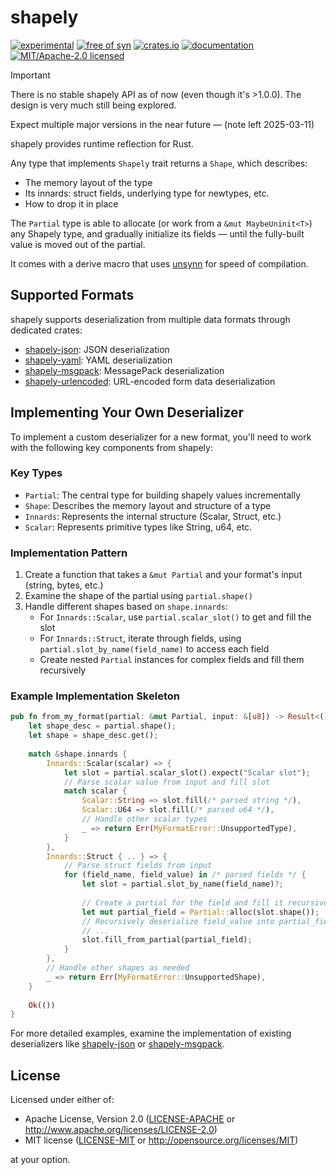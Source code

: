 # shapely

[![experimental](https://img.shields.io/badge/status-highly%20experimental-orange)](https://github.com/fasterthanlime/shapely)
[![free of syn](https://img.shields.io/badge/free%20of-syn-hotpink)](https://github.com/fasterthanlime/free-of-syn)
[![crates.io](https://img.shields.io/crates/v/shapely.svg)](https://crates.io/crates/shapely)
[![documentation](https://docs.rs/shapely/badge.svg)](https://docs.rs/shapely)
[![MIT/Apache-2.0 licensed](https://img.shields.io/crates/l/shapely.svg)](./LICENSE)

> [!IMPORTANT]
>
> There is no stable shapely API as of now (even though it's >1.0.0). The design
> is very much still being explored.
>
> Expect multiple major versions in the near future — (note left 2025-03-11)

shapely provides runtime reflection for Rust.

Any type that implements `Shapely` trait returns a `Shape`, which describes:

  * The memory layout of the type
  * Its innards: struct fields, underlying type for newtypes, etc.
  * How to drop it in place

The `Partial` type is able to allocate (or work from a `&mut MaybeUninit<T>`)
any Shapely type, and gradually initialize its fields — until the fully-built
value is moved out of the partial.

It comes with a derive macro that uses [unsynn](https://crates.io/crates/unsynn)
for speed of compilation.

## Supported Formats

shapely supports deserialization from multiple data formats through dedicated crates:

- [shapely-json](../shapely-json): JSON deserialization
- [shapely-yaml](../shapely-yaml): YAML deserialization
- [shapely-msgpack](../shapely-msgpack): MessagePack deserialization
- [shapely-urlencoded](../shapely-urlencoded): URL-encoded form data deserialization

## Implementing Your Own Deserializer

To implement a custom deserializer for a new format, you'll need to work with the following key components from shapely:

### Key Types

- `Partial`: The central type for building shapely values incrementally
- `Shape`: Describes the memory layout and structure of a type
- `Innards`: Represents the internal structure (Scalar, Struct, etc.)
- `Scalar`: Represents primitive types like String, u64, etc.

### Implementation Pattern

1. Create a function that takes a `&mut Partial` and your format's input (string, bytes, etc.)
2. Examine the shape of the partial using `partial.shape()`
3. Handle different shapes based on `shape.innards`:
   - For `Innards::Scalar`, use `partial.scalar_slot()` to get and fill the slot
   - For `Innards::Struct`, iterate through fields, using `partial.slot_by_name(field_name)` to access each field
   - Create nested `Partial` instances for complex fields and fill them recursively

### Example Implementation Skeleton

```rust
pub fn from_my_format(partial: &mut Partial, input: &[u8]) -> Result<(), MyFormatError> {
    let shape_desc = partial.shape();
    let shape = shape_desc.get();
    
    match &shape.innards {
        Innards::Scalar(scalar) => {
            let slot = partial.scalar_slot().expect("Scalar slot");
            // Parse scalar value from input and fill slot
            match scalar {
                Scalar::String => slot.fill(/* parsed string */),
                Scalar::U64 => slot.fill(/* parsed u64 */),
                // Handle other scalar types
                _ => return Err(MyFormatError::UnsupportedType),
            }
        },
        Innards::Struct { .. } => {
            // Parse struct fields from input
            for (field_name, field_value) in /* parsed fields */ {
                let slot = partial.slot_by_name(field_name)?;
                
                // Create a partial for the field and fill it recursively
                let mut partial_field = Partial::alloc(slot.shape());
                // Recursively deserialize field_value into partial_field
                // ...
                slot.fill_from_partial(partial_field);
            }
        },
        // Handle other shapes as needed
        _ => return Err(MyFormatError::UnsupportedShape),
    }
    
    Ok(())
}
```

For more detailed examples, examine the implementation of existing deserializers like [shapely-json](../shapely-json/src/lib.rs) or [shapely-msgpack](../shapely-msgpack/src/lib.rs).

## License

Licensed under either of:

- Apache License, Version 2.0 ([LICENSE-APACHE](LICENSE-APACHE) or http://www.apache.org/licenses/LICENSE-2.0)
- MIT license ([LICENSE-MIT](LICENSE-MIT) or http://opensource.org/licenses/MIT)

at your option.
